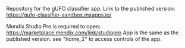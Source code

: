 Repository for the gUFO classifier app.
Link to the published version: https://gufo-classifier-sandbox.mxapps.io/

Mendix Studio Pro is required to open: https://marketplace.mendix.com/link/studiopro
App is the same as the published version. see "home_2" to access controls of the app.
